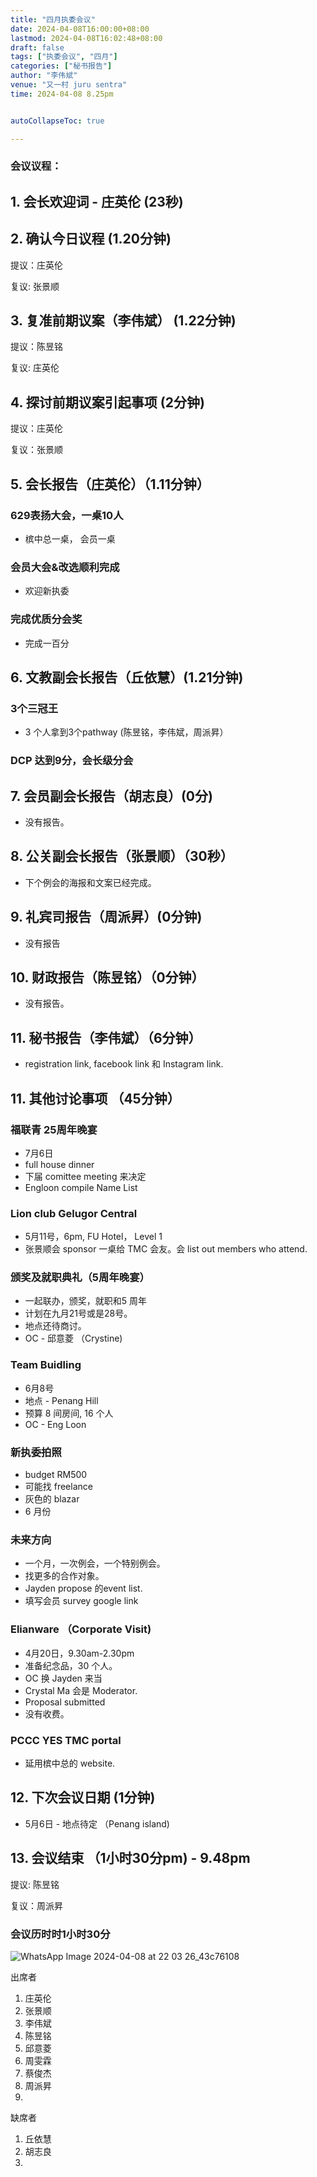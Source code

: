 ```yaml
---
title: "四月执委会议"
date: 2024-04-08T16:00:00+08:00
lastmod: 2024-04-08T16:02:48+08:00
draft: false
tags: ["执委会议", "四月"]
categories: ["秘书报告"]
author: "李伟斌"
venue: "又一村 juru sentra"
time: 2024-04-08 8.25pm


autoCollapseToc: true

---
```


### 会议议程：
## 1. 会长欢迎词 - 庄英伦 (23秒)



## 2. 确认今日议程 (1.20分钟)

  提议：庄英伦

  复议: 张景顺
 
  
## 3. 复准前期议案（李伟斌） (1.22分钟)

  提议：陈昱铭

  复议: 庄英伦


## 4. 探讨前期议案引起事项 (2分钟)

  提议：庄英伦
  
  复议：张景顺


## 5. 会长报告（庄英伦）（1.11分钟）

### 629表扬大会，一桌10人

- 槟中总一桌， 会员一桌

### ⁠会员大会&改选顺利完成

- 欢迎新执委

### 完成优质分会奖

- 完成一百分


## 6. 文教副会长报告（丘依慧）(1.21分钟)

### 3个三冠王

- 3 个人拿到3个pathway (陈昱铭，李伟斌，周派昇）

### DCP 达到9分，会长级分会
 

## 7. 会员副会长报告（胡志良）(0分)

- 没有报告。

  
## 8. 公关副会长报告（张景顺）（30秒）

- 下个例会的海报和文案已经完成。


## 9. 礼宾司报告（周派昇）(0分钟)

- 没有报告


## 10. 财政报告（陈昱铭）（0分钟）

- 没有报告。
  

## 11. 秘书报告（李伟斌）（6分钟）

- registration link, facebook link 和 Instagram link.


## 11. 其他讨论事项 （45分钟）

### 福联青 25周年晚宴

- 7月6日
- full house dinner
- 下届 comittee meeting 来决定
- Engloon compile Name List


### Lion club Gelugor Central

- 5月11号，6pm, FU Hotel， Level 1
- 张景顺会 sponsor 一桌给 TMC 会友。会 list out members who attend.


### 颁奖及就职典礼（5周年晚宴）

- 一起联办，颁奖，就职和5 周年
- 计划在九月21号或是28号。
- 地点还待商讨。
- OC - 邱意菱 （Crystine) 


### Team Buidling

- 6月8号 
- 地点 - Penang Hill
- 预算 8 间房间, 16 个人
- OC - Eng Loon


### 新执委拍照

- budget RM500
- 可能找 freelance 
- 灰色的 blazar
- 6 月份


### 未来方向

- 一个月，一次例会，一个特别例会。
- 找更多的合作对象。
- Jayden propose 的event list.
- 填写会员 survey google link

   
### Elianware （Corporate Visit) 

- 4月20日，9.30am-2.30pm
- 准备纪念品，30 个人。
- OC 换 Jayden 来当 
- Crystal Ma 会是 Moderator.
- Proposal submitted 
- 没有收费。


### PCCC YES TMC portal

- 延用槟中总的 website. 


## 12. 下次会议日期 (1分钟)
  - 5月6日 - 地点待定 （Penang island) 
     

## 13. 会议结束 （1小时30分pm) - 9.48pm

  提议: 陈昱铭

  复议：周派昇

 
 
### 会议历时时1小时30分


![WhatsApp Image 2024-04-08 at 22 03 26_43c76108](https://github.com/ytyeoh/tmc/assets/40177121/2fef98e1-3540-464c-b3f1-5550ee2266d8)



出席者
1. 庄英伦
2. 张景顺
3. 李伟斌
4. 陈昱铭
5. 邱意菱
6. 周雯霖
7. 蔡俊杰
8. 周派昇
9.   



缺席者
1. 丘依慧 
2. 胡志良
3. 
